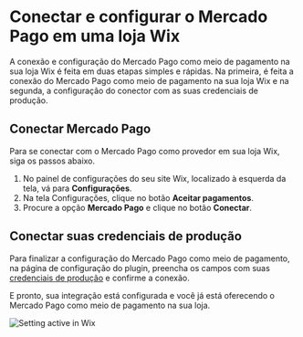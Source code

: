 # Conectar e configurar o Mercado Pago em uma loja Wix

A conexão e configuração do Mercado Pago como meio de pagamento na sua loja Wix é feita em duas etapas simples e rápidas. Na primeira, é feita a conexão do Mercado Pago como meio de pagamento na sua loja Wix e na segunda, a configuração do conector com as suas credenciais de produção.

## Conectar Mercado Pago

Para se conectar com o Mercado Pago como provedor em sua loja Wix, siga os passos abaixo.

1. No painel de configurações do seu site Wix, localizado à esquerda da tela, vá para **Configurações**.
2. Na tela Configurações, clique no botão **Aceitar pagamentos**.
3. Procure a opção **Mercado Pago** e clique no botão **Conectar**.

## Conectar suas credenciais de produção

Para finalizar a configuração do Mercado Pago como meio de pagamento, na página de configuração do plugin, preencha os campos com suas [credenciais de produção](/developers/pt/docs/wix/additional-content/your-integrations/credentials) e confirme a conexão.

E pronto, sua integração está configurada e você já está oferecendo o Mercado Pago como meio de pagamento na sua loja.

![Setting active in Wix](wix/conectar-wix.gif)